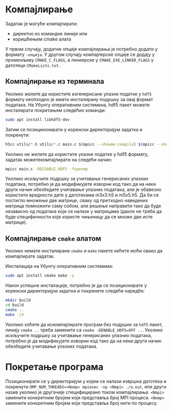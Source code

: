 # Компајлирање
Задатак је могуће компајлирати:

- директно из командне линије или
- коришћењем cmake алата

У првом случају, додатне опције компајлирања је потребно додати у формату ``-опција``. У другом случају компајлерске опције
се додају у променљиву ``CMAKE_C_FLAGS``, а линкерске у ``CMAKE_EXE_LINKER_FLAGS``
 у датотеци ``CMakeLists.txt`` .

## Компајлирање из терминала
Уколико желите да користите изгенерисане улазне податке у ``hdf5`` формату неопходно је имати инсталирану подршку за овај
формат података. На Убунту оперативним системина, hdf5 пакет можете инсталирати покретањем следећих команди:
```sh
sudo apt install libhdf5-dev 
```
Затим се позицинонирати у коренски директоријум задатка и покренути:
```sh
h5cc utils/*.h utils/*.c main.c $(mpicc --showme:compile) $(mpicc --showme:link) -fopenmp
```
Уколико не желите да користите улазне податке у hdf5 формату, задатак можетекомпајлирати на следећи начин:
```sh
mpicc main.c -DDISABLE_HDF5 -fopenmp
```
Уколико искључите подршку за учитавање генерисаних улазних података, потребно је да 
модификујете изворни код тако да на неки други начин обезбедите учитавање улазних података, али је обавезно користити
вредности дате у датотекама m3x3.h5 и m5x5.h5. Да би се постигло множење две матрице, сваку од претходно наведених
матрица помножити саму собом, али решење направити тако да буде независно од података који се налазе
у матрицама (дакле не треба да буде специфичности које користе чињеницу да се множе две исте матрице).

## Компајлирање ``cmake`` алатом
Уколико немате инсталиране ``cmake`` и ``make`` пакете нећете моћи овако да компајлирате задатак.

Инсталација на Убунту оперативним системима:
```sh
sudo apt install cmake make -y
```
Након успешне инсталације, потребно је да се позиционирате у коренски директоријум задатка и покренете следеће наредбе:

```sh
mkdir build
cd build
cmake ..
make -j4
```
Уколико хоћете да искомпајлирате програм без подршке за ``hdf5`` пакет, линију ``cmake ..`` треба заменити са 
``cmake -DENABLE_HDF5=OFF ..``. Уколико искључите подршку за учитавање генерисаних улазних података, потребно је да 
модификујете изворни код тако да на неки други начин обезбедите учитавање улазних података.

# Покретање програма
Позиционирати се у директоријум у којем се налази извршна датотека и покренути 
``OMP_NUM_THREADS=<Nomp> mpiexec -np <Nmpi> ./a.out``, или други 
назив уколико је другачије специфицирано током компајлирања. ``<Nmpi>`` заменити конкретним бројем који представља број 
MPI процеса. ``<Nomp>`` заменити конкретним бројем који представља број нити по
процесу.
